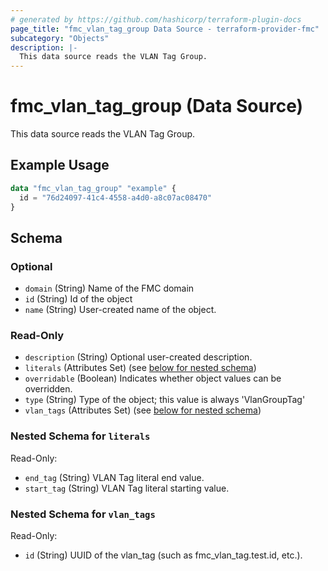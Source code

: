 ```yaml
---
# generated by https://github.com/hashicorp/terraform-plugin-docs
page_title: "fmc_vlan_tag_group Data Source - terraform-provider-fmc"
subcategory: "Objects"
description: |-
  This data source reads the VLAN Tag Group.
---
```


# fmc_vlan_tag_group (Data Source)

This data source reads the VLAN Tag Group.

## Example Usage

```terraform
data "fmc_vlan_tag_group" "example" {
  id = "76d24097-41c4-4558-a4d0-a8c07ac08470"
}
```

<!-- schema generated by tfplugindocs -->
## Schema

### Optional

- `domain` (String) Name of the FMC domain
- `id` (String) Id of the object
- `name` (String) User-created name of the object.

### Read-Only

- `description` (String) Optional user-created description.
- `literals` (Attributes Set) (see [below for nested schema](#nestedatt--literals))
- `overridable` (Boolean) Indicates whether object values can be overridden.
- `type` (String) Type of the object; this value is always 'VlanGroupTag'
- `vlan_tags` (Attributes Set) (see [below for nested schema](#nestedatt--vlan_tags))

<a id="nestedatt--literals"></a>
### Nested Schema for `literals`

Read-Only:

- `end_tag` (String) VLAN Tag literal end value.
- `start_tag` (String) VLAN Tag literal starting value.


<a id="nestedatt--vlan_tags"></a>
### Nested Schema for `vlan_tags`

Read-Only:

- `id` (String) UUID of the vlan_tag (such as fmc_vlan_tag.test.id, etc.).
